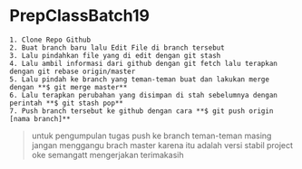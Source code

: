 # PrepClassBatch19
```
1. Clone Repo Github
2. Buat branch baru lalu Edit File di branch tersebut
3. Lalu pindahkan file yang di edit dengan git stash 
4. Lalu ambil informasi dari github dengan git fetch lalu terapkan dengan git rebase origin/master
5. Lalu pindah ke branch yang teman-teman buat dan lakukan merge dengan **$ git merge master**
6. Lalu terapkan perubahan yang disimpan di stah sebelumnya dengan perintah **$ git stash pop**
7. Push branch tersebut ke github dengan cara **$ git push origin [nama branch]**
```
> untuk pengumpulan tugas push ke branch teman-teman masing jangan menggangu brach master karena itu adalah versi stabil project oke semangatt mengerjakan terimakasih
